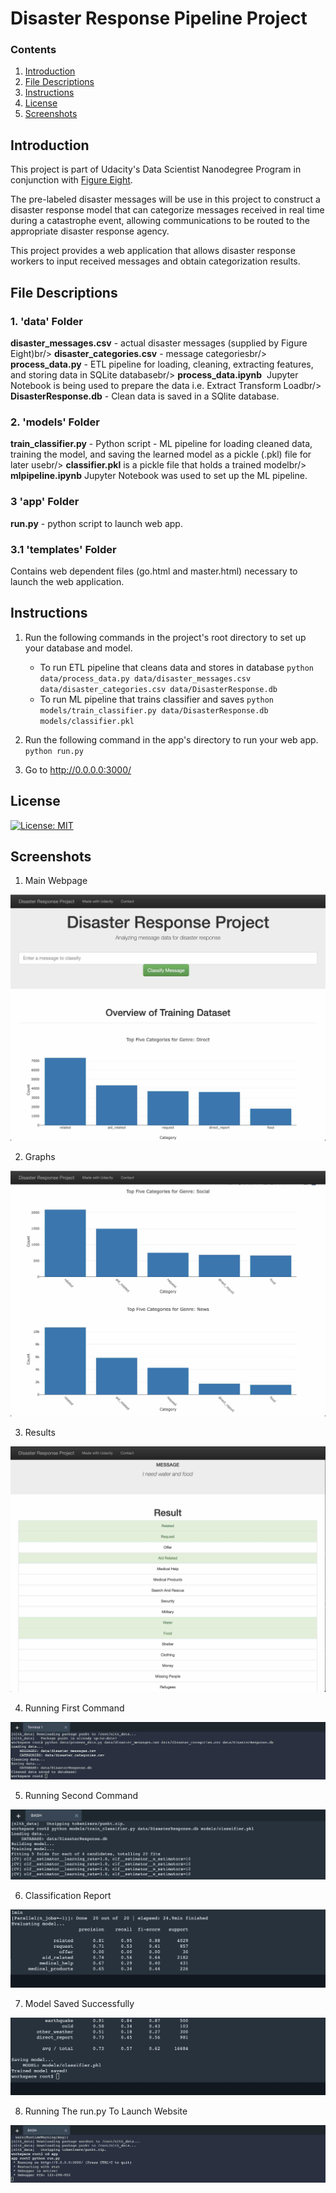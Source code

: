 # Disaster Response Pipeline Project

### Contents
1. [Introduction](#introduction)
2. [File Descriptions](#files)
3. [Instructions](#instructions)
4. [License](#license)
5. [Screenshots](#screenshots)

<a name="introduction"></a>

## Introduction 
This project is part of Udacity's Data Scientist Nanodegree Program in conjunction with [Figure Eight](https://www.figure-eight.com/).

The pre-labeled disaster messages will be use in this project to construct a disaster response model that can categorize messages received in real time during a catastrophe event, allowing communications to be routed to the appropriate disaster response agency.

This project provides a web application that allows disaster response workers to input received messages and obtain categorization results.

<a name="files"></a>

## File Descriptions 
### 1. 'data' Folder
**disaster_messages.csv** - actual disaster messages (supplied by Figure Eight)br/>
**disaster_categories.csv** - message categoriesbr/>
**process_data.py** - ETL pipeline for loading, cleaning, extracting features, and storing data in SQLite databasebr/>
**process_data.ipynb**  Jupyter Notebook is being used to prepare the data i.e. Extract Transform Loadbr/>
**DisasterResponse.db** - Clean data is saved in a SQlite database.

### 2. 'models' Folder
**train_classifier.py** - Python script - ML pipeline for loading cleaned data, training the model, and saving the learned model as a pickle (.pkl) file for later usebr/>
**classifier.pkl** is a pickle file that holds a trained modelbr/>
**mlpipeline.ipynb** Jupyter Notebook was used to set up the ML pipeline.

### 3 'app' Folder 
**run.py** - python script to launch web app.<br/>
### 3.1 'templates' Folder 
Contains web dependent files (go.html and master.html) necessary to launch the web application.


<a name="introduction"></a>

## Instructions 
1. Run the following commands in the project's root directory to set up your database and model.

    - To run ETL pipeline that cleans data and stores in database
        `python data/process_data.py data/disaster_messages.csv data/disaster_categories.csv data/DisasterResponse.db`
    - To run ML pipeline that trains classifier and saves
        `python models/train_classifier.py data/DisasterResponse.db models/classifier.pkl`

2. Run the following command in the app's directory to run your web app.
    `python run.py`

3. Go to http://0.0.0.0:3000/

<a name="license"></a>

## License 
[![License: MIT](https://img.shields.io/badge/License-MIT-yellow.svg)](https://opensource.org/licenses/MIT)

<a name="screenshots"></a>

## Screenshots 
1. Main Webpage
<img src="https://github.com/MusumuriSamson/Project-Disaster-Response-Pipeline/blob/fa7d7c1ccb11928ffce560fe2dc5ae7316722e37/img/Webpage%20Main.jpg">

2. Graphs
<img src="https://github.com/MusumuriSamson/Project-Disaster-Response-Pipeline/blob/fa7d7c1ccb11928ffce560fe2dc5ae7316722e37/img/Web%20main%202.jpg">

3. Results
<img src="https://github.com/MusumuriSamson/Project-Disaster-Response-Pipeline/blob/fa7d7c1ccb11928ffce560fe2dc5ae7316722e37/img/Webpage%20Result.jpg">

4. Running First Command 
<img src="https://github.com/MusumuriSamson/Project-Disaster-Response-Pipeline/blob/fa7d7c1ccb11928ffce560fe2dc5ae7316722e37/img/First%20Command.jpg">

5. Running Second Command
<img src="https://github.com/MusumuriSamson/Project-Disaster-Response-Pipeline/blob/fa7d7c1ccb11928ffce560fe2dc5ae7316722e37/img/Second%20command.jpg">

6. Classification Report
<img src="https://github.com/MusumuriSamson/Project-Disaster-Response-Pipeline/blob/fa7d7c1ccb11928ffce560fe2dc5ae7316722e37/img/Second%20Result.jpg">

7. Model Saved Successfully
<img src="https://github.com/MusumuriSamson/Project-Disaster-Response-Pipeline/blob/fa7d7c1ccb11928ffce560fe2dc5ae7316722e37/img/Second%20End.jpg">

8. Running The run.py To Launch Website
<img src="https://github.com/MusumuriSamson/Project-Disaster-Response-Pipeline/blob/fa7d7c1ccb11928ffce560fe2dc5ae7316722e37/img/Third%20command.jpg">
